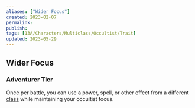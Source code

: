 ```yaml
---
aliases: ["Wider Focus"]
created: 2023-02-07
permalink: 
publish: 
tags: [13A/Characters/Multiclass/Occultist/Trait]
updated: 2023-05-29
---
```


## Wider Focus

### Adventurer Tier

Once per battle, you can use a power, spell, or other effect from a different [class](Compendium/13A/Character-Rules/Class.md) while maintaining your occultist focus.
